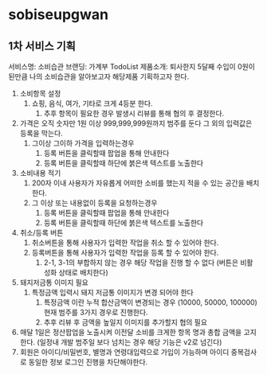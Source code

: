 # sobiseupgwan

## 1차 서비스 기획
서비스명: 소비습관
브랜딩: 가계부 TodoList
제품소개: 퇴사한지 5달째 수입이 0원이 된만큼 나의 소비습관을 알아보고자 해당제품 기획하고자 한다.

1. 소비항목 설정
    1.  쇼핑, 음식, 여가, 기타로 크게 4등분 한다.
        1. 추후 항목이 필요한 경우 발생시 리뷰를 통해 협의 후 결정한다.
2. 가격은 오직 숫자만 1원 이상 999,999,999원까지 범주를 둔다 그 외의 입력값은 등록을 막는다.
    1. 그이상 그이하 가격을 입력하는경우
        1. 등록 버튼을 클릭할때 팝업을 통해 안내한다
        2. 등록 버튼을 클릭할때 하단에 붉은색 텍스트를 노출한다
3. 소비내용 적기
    1. 200자 이내 사용자가 자유롭게 어떠한 소비를 했는지 적을 수 있는 공간을 배치한다.
    2. 그 이상 또는 내용없이 등록을 요청하는경우
        1. 등록 버튼을 클릭할때 팝업을 통해 안내한다
        2. 등록 버튼을 클릭할때 하단에 붉은색 텍스트를 노출한다
4. 취소/등록 버튼
    1. 취소버튼을 통해 사용자가 입력한 작업을 취소 할 수 있어야 한다.
    2. 등록버튼을 통해 사용자가 입력한 작업을 등록 할 수 있어야 한다.
        1. 2-1, 3-1의 부합하지 않는 경우 해당 작업을 진행 할 수 없다 (버튼은 비활성화 상태로 배치한다)
5. 돼지저금통 이미지 필요 
    1. 특정금액 입력시 돼지 저금통 이미지가 변경 되어야 한다
        1. 특정금액 이란 누적 합산금액이 변경되는 경우 (10000, 50000, 100000) 현재 범주를 3가지 경우로 진행한다.
        2. 추후 리뷰 후 금액을 높일지 이미지를 추가할지 협의 필요
6. 매달 1일은 정산팝업을 노출시켜 이전달 소비를 크게한 항목 명과 총합 금액을 고지한다. (일정내 개발 범주일 보다 넘치는 경우 해당 기능은 v2로 넘긴다)
7.  회원은 아이디/비밀번호, 별명과 연령대입력으로 가입이 가능하며 아이디 중복검사로 동일한 정보 로그인 진행을 차단해야한다.
